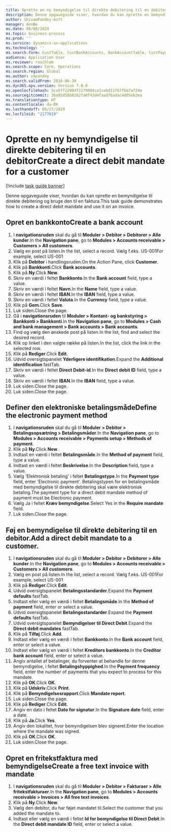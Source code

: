 ```yaml
---
title: Oprette en ny bemyndigelse til direkte debitering til en debitor
description: Denne opgaveguide viser, hvordan du kan oprette en bemyndigelse til direkte debitering og bruge den til en faktura.
author: ShivamPandey-msft
manager: AnnBe
ms.date: 08/08/2019
ms.topic: business-process
ms.prod: ''
ms.service: dynamics-ax-applications
ms.technology: ''
ms.search.form: CustTable, CustBankAccounts, BankAccountTable, CustPaymMode, CustDirectDebitMandate, BankAccountTableLookUp, SrsReportViewerForm,  LogisticsAddressCityLookup, CustFreeInvoice, CustTableLookup
audience: Application User
ms.reviewer: roschlom
ms.search.scope: Core, Operations
ms.search.region: Global
ms.author: shpandey
ms.search.validFrom: 2016-06-30
ms.dyn365.ops.version: Version 7.0.0
ms.openlocfilehash: 5ca5ff2290df2179004ca1cebd11f67fbb7a724e
ms.sourcegitcommit: 3ba95d50b8262fa0f43d4faad76adac4d05eb3ea
ms.translationtype: HT
ms.contentlocale: da-DK
ms.lasthandoff: 09/27/2019
ms.locfileid: "2177019"
---
```

# <a name="create-a-direct-debit-mandate-for-a-customer"></a><span data-ttu-id="c425d-103">Oprette en ny bemyndigelse til direkte debitering til en debitor</span><span class="sxs-lookup"><span data-stu-id="c425d-103">Create a direct debit mandate for a customer</span></span>

[!include [task guide banner](../../includes/task-guide-banner.md)]

<span data-ttu-id="c425d-104">Denne opgaveguide viser, hvordan du kan oprette en bemyndigelse til direkte debitering og bruge den til en faktura.</span><span class="sxs-lookup"><span data-stu-id="c425d-104">This task guide demonstrates how to create a direct debit mandate and use it on an invoice.</span></span>


## <a name="create-a-bank-account"></a><span data-ttu-id="c425d-105">Opret en bankkonto</span><span class="sxs-lookup"><span data-stu-id="c425d-105">Create a bank account</span></span>
1. <span data-ttu-id="c425d-106">I **navigationsruden** skal du gå til **Moduler > Debitor > Debitorer > Alle kunder**.</span><span class="sxs-lookup"><span data-stu-id="c425d-106">In the **Navigation pane**, go to **Modules > Accounts receivable > Customers > All customers**.</span></span>
2. <span data-ttu-id="c425d-107">Vælg en post på listen.</span><span class="sxs-lookup"><span data-stu-id="c425d-107">In the list, select a record.</span></span> <span data-ttu-id="c425d-108">Vælg f.eks. US-001</span><span class="sxs-lookup"><span data-stu-id="c425d-108">For example, select US-001</span></span>
3. <span data-ttu-id="c425d-109">Klik på **Debitor** i handlingsruden.</span><span class="sxs-lookup"><span data-stu-id="c425d-109">On the Action Pane, click **Customer**.</span></span>
4. <span data-ttu-id="c425d-110">Klik på **Bankkonti**.</span><span class="sxs-lookup"><span data-stu-id="c425d-110">Click **Bank accounts**.</span></span>
5. <span data-ttu-id="c425d-111">Klik på **Ny**.</span><span class="sxs-lookup"><span data-stu-id="c425d-111">Click **New**.</span></span>
6. <span data-ttu-id="c425d-112">Skriv en værdi i feltet **Bankkonto**.</span><span class="sxs-lookup"><span data-stu-id="c425d-112">In the **Bank account** field, type a value.</span></span>
7. <span data-ttu-id="c425d-113">Skriv en værdi i feltet **Navn**.</span><span class="sxs-lookup"><span data-stu-id="c425d-113">In the **Name** field, type a value.</span></span>
8. <span data-ttu-id="c425d-114">Skriv en værdi i feltet **IBAN**.</span><span class="sxs-lookup"><span data-stu-id="c425d-114">In the **IBAN** field, type a value.</span></span>
9. <span data-ttu-id="c425d-115">Skriv en værdi i feltet **Valuta**.</span><span class="sxs-lookup"><span data-stu-id="c425d-115">In the **Currency** field, type a value.</span></span>
10. <span data-ttu-id="c425d-116">Klik på **Gem**.</span><span class="sxs-lookup"><span data-stu-id="c425d-116">Click **Save**.</span></span>
11. <span data-ttu-id="c425d-117">Luk siden.</span><span class="sxs-lookup"><span data-stu-id="c425d-117">Close the page.</span></span>
12. <span data-ttu-id="c425d-118">Gå i **navigationsruden** til **Moduler > Kontant- og bankstyring > Bankkonti > Bankkonti**.</span><span class="sxs-lookup"><span data-stu-id="c425d-118">In the **Navigation pane**, go to **Modules > Cash and bank management > Bank accounts > Bank accounts**.</span></span>
13. <span data-ttu-id="c425d-119">Find og vælg den ønskede post på listen.</span><span class="sxs-lookup"><span data-stu-id="c425d-119">In the list, find and select the desired record.</span></span>
14. <span data-ttu-id="c425d-120">Klik op linket i den valgte række på listen.</span><span class="sxs-lookup"><span data-stu-id="c425d-120">In the list, click the link in the selected row.</span></span>
15. <span data-ttu-id="c425d-121">Klik på **Rediger**.</span><span class="sxs-lookup"><span data-stu-id="c425d-121">Click **Edit**.</span></span>
16. <span data-ttu-id="c425d-122">Udvid oversigtspanelet **Yderligere identifikation**.</span><span class="sxs-lookup"><span data-stu-id="c425d-122">Expand the **Additional identification** fastTab.</span></span>
17. <span data-ttu-id="c425d-123">Skriv en værdi i feltet **Direct Debit-id**.</span><span class="sxs-lookup"><span data-stu-id="c425d-123">In the **Direct debit ID** field, type a value.</span></span>
18. <span data-ttu-id="c425d-124">Skriv en værdi i feltet **IBAN**.</span><span class="sxs-lookup"><span data-stu-id="c425d-124">In the **IBAN** field, type a value.</span></span>
19. <span data-ttu-id="c425d-125">Luk siden.</span><span class="sxs-lookup"><span data-stu-id="c425d-125">Close the page.</span></span>
20. <span data-ttu-id="c425d-126">Luk siden.</span><span class="sxs-lookup"><span data-stu-id="c425d-126">Close the page.</span></span>

## <a name="define-the-electronic-payment-method"></a><span data-ttu-id="c425d-127">Definer den elektroniske betalingsmåde</span><span class="sxs-lookup"><span data-stu-id="c425d-127">Define the electronic payment method</span></span>
1. <span data-ttu-id="c425d-128">I **navigationsruden** skal du gå til **Moduler > Debitor > Betalingsopsætning > Betalingsmåder**.</span><span class="sxs-lookup"><span data-stu-id="c425d-128">In the **Navigation pane**, go to **Modules > Accounts receivable > Payments setup > Methods of payment**.</span></span>
2. <span data-ttu-id="c425d-129">Klik på **Ny**.</span><span class="sxs-lookup"><span data-stu-id="c425d-129">Click **New**.</span></span>
3. <span data-ttu-id="c425d-130">Indtast en værdi i feltet **Betalingsmåde**.</span><span class="sxs-lookup"><span data-stu-id="c425d-130">In the **Method of payment** field, type a value.</span></span>
4. <span data-ttu-id="c425d-131">Indtast en værdi i feltet **Beskrivelse**.</span><span class="sxs-lookup"><span data-stu-id="c425d-131">In the **Description** field, type a value.</span></span>
5. <span data-ttu-id="c425d-132">Vælg 'Elektronisk betaling' i feltet **Betalingstype**.</span><span class="sxs-lookup"><span data-stu-id="c425d-132">In the **Payment type** field, enter 'Electronic payment'.</span></span> <span data-ttu-id="c425d-133">Betalingstypen for en betalingsmåde med bemyndigelse til direkte debitering skal være elektronisk betaling.</span><span class="sxs-lookup"><span data-stu-id="c425d-133">The payment type for a direct debit mandate method of payment must be Electronic payment.</span></span>
6. <span data-ttu-id="c425d-134">Vælg Ja i feltet **Kræv bemyndigelse**.</span><span class="sxs-lookup"><span data-stu-id="c425d-134">Select Yes in the **Require mandate** field.</span></span>
7. <span data-ttu-id="c425d-135">Luk siden.</span><span class="sxs-lookup"><span data-stu-id="c425d-135">Close the page.</span></span>

## <a name="add-a-direct-debit-mandate-to-a-customer"></a><span data-ttu-id="c425d-136">Føj en bemyndigelse til direkte debitering til en debitor.</span><span class="sxs-lookup"><span data-stu-id="c425d-136">Add a direct debit mandate to a customer.</span></span>
1. <span data-ttu-id="c425d-137">I **navigationsruden** skal du gå til **Moduler > Debitor > Debitorer > Alle kunder**.</span><span class="sxs-lookup"><span data-stu-id="c425d-137">In the **Navigation pane**, go to **Modules > Accounts receivable > Customers > All customers**.</span></span>
2. <span data-ttu-id="c425d-138">Vælg en post på listen.</span><span class="sxs-lookup"><span data-stu-id="c425d-138">In the list, select a record.</span></span> <span data-ttu-id="c425d-139">Vælg f.eks. US-001</span><span class="sxs-lookup"><span data-stu-id="c425d-139">For example, select US-001</span></span>
3. <span data-ttu-id="c425d-140">Klik på **Rediger**.</span><span class="sxs-lookup"><span data-stu-id="c425d-140">Click **Edit**.</span></span>
4. <span data-ttu-id="c425d-141">Udvid oversigtspanelet **Betalingsstandarder**.</span><span class="sxs-lookup"><span data-stu-id="c425d-141">Expand the **Payment defaults** fastTab.</span></span>
5. <span data-ttu-id="c425d-142">Indtast eller vælg en værdi i feltet **Betalingsmåde**.</span><span class="sxs-lookup"><span data-stu-id="c425d-142">In the **Method of payment** field, enter or select a value.</span></span>
6. <span data-ttu-id="c425d-143">Udvid oversigtspanelet **Betalingsstandarder**.</span><span class="sxs-lookup"><span data-stu-id="c425d-143">Expand the **Payment defaults** fastTab.</span></span>
7. <span data-ttu-id="c425d-144">Udvid oversigtspanelet **Bemyndigelser til Direct Debit**.</span><span class="sxs-lookup"><span data-stu-id="c425d-144">Expand the **Direct debit mandates** fastTab.</span></span>
8. <span data-ttu-id="c425d-145">Klik på **Tilføj**.</span><span class="sxs-lookup"><span data-stu-id="c425d-145">Click **Add**.</span></span>
9. <span data-ttu-id="c425d-146">Indtast eller vælg en værdi i feltet **Bankkonto**.</span><span class="sxs-lookup"><span data-stu-id="c425d-146">In the **Bank account** field, enter or select a value.</span></span>
10. <span data-ttu-id="c425d-147">Indtast eller vælg en værdi i feltet **Kreditors bankkonto**.</span><span class="sxs-lookup"><span data-stu-id="c425d-147">In the **Creditor bank account** field, enter or select a value.</span></span>
11. <span data-ttu-id="c425d-148">Angiv antallet af betalinger, du forventer at behandle for denne bemyndigelse, i feltet **Betalingshyppighed**.</span><span class="sxs-lookup"><span data-stu-id="c425d-148">In the **Payment frequency** field, enter the number of payments that you expect to process for this mandate.</span></span>
12. <span data-ttu-id="c425d-149">Klik på **OK**.</span><span class="sxs-lookup"><span data-stu-id="c425d-149">Click **OK**.</span></span>
13. <span data-ttu-id="c425d-150">Klik på **Udskriv**.</span><span class="sxs-lookup"><span data-stu-id="c425d-150">Click **Print**.</span></span>
14. <span data-ttu-id="c425d-151">Klik på **Bemyndigelsesrapport**.</span><span class="sxs-lookup"><span data-stu-id="c425d-151">Click **Mandate report**.</span></span>
15. <span data-ttu-id="c425d-152">Luk siden.</span><span class="sxs-lookup"><span data-stu-id="c425d-152">Close the page.</span></span>
16. <span data-ttu-id="c425d-153">Klik på **Rediger**.</span><span class="sxs-lookup"><span data-stu-id="c425d-153">Click **Edit**.</span></span>
17. <span data-ttu-id="c425d-154">Angiv en dato i feltet **Dato for signatur**.</span><span class="sxs-lookup"><span data-stu-id="c425d-154">In the **Signature date** field, enter a date.</span></span>
18. <span data-ttu-id="c425d-155">Klik på **Ja**.</span><span class="sxs-lookup"><span data-stu-id="c425d-155">Click **Yes**.</span></span>
19. <span data-ttu-id="c425d-156">Angiv den lokalitet, hvor bemyndigelsen blev signeret.</span><span class="sxs-lookup"><span data-stu-id="c425d-156">Enter the location where the mandate was signed.</span></span>
20. <span data-ttu-id="c425d-157">Klik på **OK**.</span><span class="sxs-lookup"><span data-stu-id="c425d-157">Click **OK**.</span></span>
21. <span data-ttu-id="c425d-158">Luk siden.</span><span class="sxs-lookup"><span data-stu-id="c425d-158">Close the page.</span></span>

## <a name="create-a-free-text-invoice-with-mandate"></a><span data-ttu-id="c425d-159">Opret en fritekstfaktura med bemyndigelse</span><span class="sxs-lookup"><span data-stu-id="c425d-159">Create a free text invoice with mandate</span></span>
1. <span data-ttu-id="c425d-160">I **navigationsruden** skal du gå til **Moduler > Debitor > Fakturaer > Alle fritekstfakturaer**.</span><span class="sxs-lookup"><span data-stu-id="c425d-160">In the **Navigation pane**, go to **Modules > Accounts receivable > Invoices > All free text invoices**.</span></span>
2. <span data-ttu-id="c425d-161">Klik på **Ny**.</span><span class="sxs-lookup"><span data-stu-id="c425d-161">Click **New**.</span></span>
3. <span data-ttu-id="c425d-162">Vælg den debitor, du har føjet mandatet til.</span><span class="sxs-lookup"><span data-stu-id="c425d-162">Select the customer that you added the mandate to.</span></span>
4. <span data-ttu-id="c425d-163">Indtast eller vælg en værdi i feltet **Id for bemyndigelse til Direct Debit**.</span><span class="sxs-lookup"><span data-stu-id="c425d-163">In the **Direct debit mandate ID** field, enter or select a value.</span></span>

